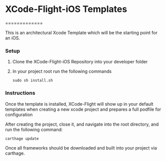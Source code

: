# XCode-Flight-iOS Templates
=============

This is an architectural Xcode Template which will be the starting point for an iOS.

### Setup

1. Clone the XCode-Flight-iOS Repository into your developer folder
2. In your project root run the following commands

	```
	sudo sh install.sh
	```

### Instructions

Once the template is installed, XCode-Flight will show up in your default templates when creating a new xcode project and prepares a full podfile for configuration

After creating the project, close it, and navigate into the root directory, and run the following command:

```
carthage update
```

Once all frameworks should be downloaded and built into your project via carthage.
